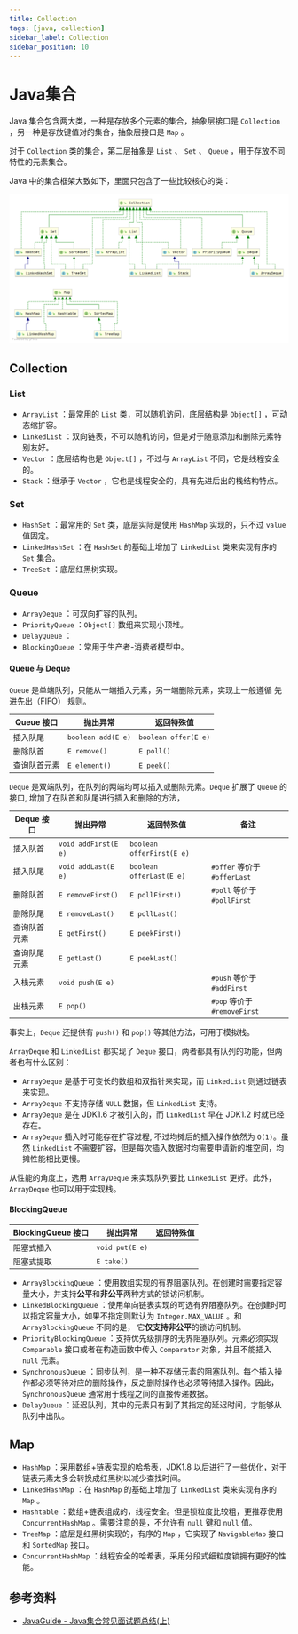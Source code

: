 ```yaml
---
title: Collection
tags: [java, collection]
sidebar_label: Collection
sidebar_position: 10
---
```


# Java集合

Java 集合包含两大类，一种是存放多个元素的集合，抽象层接口是 `Collection` ，另一种是存放键值对的集合，抽象层接口是 `Map` 。

对于 `Collection` 类的集合，第二层抽象是 `List` 、 `Set` 、 `Queue` ，用于存放不同特性的元素集合。

Java 中的集合框架大致如下，里面只包含了一些比较核心的类：

![](../../../static/images/java/collection/java-collection-hierarchy.png)

## Collection

### List

* `ArrayList` ：最常用的 `List` 类，可以随机访问，底层结构是 `Object[]` ，可动态缩扩容。
* `LinkedList` ：双向链表，不可以随机访问，但是对于随意添加和删除元素特别友好。
* `Vector` ：底层结构也是 `Object[]` ，不过与 `ArrayList` 不同，它是线程安全的。
* `Stack` ：继承于 `Vector` ，它也是线程安全的，具有先进后出的栈结构特点。

### Set

* `HashSet` ：最常用的 `Set` 类，底层实际是使用 `HashMap` 实现的，只不过 `value` 值固定。
* `LinkedHashSet` ：在 `HashSet` 的基础上增加了 `LinkedList` 类来实现有序的 `Set` 集合。
* `TreeSet` ：底层红黑树实现。

### Queue

* `ArrayDeque` ：可双向扩容的队列。
* `PriorityQueue` ：`Object[]` 数组来实现小顶堆。
* `DelayQueue` ：
* `BlockingQueue` ：常用于生产者-消费者模型中。

#### Queue 与 Deque

`Queue` 是单端队列，只能从一端插入元素，另一端删除元素，实现上一般遵循 先进先出（FIFO） 规则。

| Queue 接口 |	抛出异常 |	返回特殊值 |
| --- | --- | --- |
| 插入队尾 |	`boolean add(E e)` |	`boolean offer(E e)` |
| 删除队首 |	`E remove()` |	`E poll()` |
| 查询队首元素 |	`E element()` |	`E peek()` |

`Deque` 是双端队列，在队列的两端均可以插入或删除元素。`Deque` 扩展了 `Queue` 的接口, 增加了在队首和队尾进行插入和删除的方法，

| Deque 接口 | 抛出异常 | 返回特殊值 | 备注 |
| --- | --- | --- | --- |
| 插入队首 | `void addFirst(E e)` | `boolean offerFirst(E e)` | |
| 插入队尾 | `void addLast(E e)` | `boolean offerLast(E e)` | `#offer` 等价于 `#offerLast` |
| 删除队首 | `E removeFirst()` | `E pollFirst()` | `#poll` 等价于 `#pollFirst` |
| 删除队尾 | `E removeLast()` | `E pollLast()` | |
| 查询队首元素 | `E getFirst()` | `E peekFirst()` | |
| 查询队尾元素 | `E getLast()` | `E peekLast()` | |
| 入栈元素 | `void push(E e)` | | `#push` 等价于 `#addFirst` |
| 出栈元素 | `E pop()` | | `#pop` 等价于 `#removeFirst` |

事实上，`Deque` 还提供有 `push()` 和 `pop()` 等其他方法，可用于模拟栈。

`ArrayDeque` 和 `LinkedList` 都实现了 `Deque` 接口，两者都具有队列的功能，但两者也有什么区别：

* `ArrayDeque` 是基于可变长的数组和双指针来实现，而 `LinkedList` 则通过链表来实现。
* `ArrayDeque` 不支持存储 `NULL` 数据，但 `LinkedList` 支持。
* `ArrayDeque` 是在 JDK1.6 才被引入的，而 `LinkedList` 早在 JDK1.2 时就已经存在。
* `ArrayDeque` 插入时可能存在扩容过程, 不过均摊后的插入操作依然为 `O(1)`。虽然 `LinkedList` 不需要扩容，但是每次插入数据时均需要申请新的堆空间，均摊性能相比更慢。

从性能的角度上，选用 `ArrayDeque` 来实现队列要比 `LinkedList` 更好。此外，`ArrayDeque` 也可以用于实现栈。

#### BlockingQueue

| BlockingQueue 接口 | 抛出异常 | 返回特殊值 |
| --- | --- | --- |
| 阻塞式插入 | `void put(E e)` | |
| 阻塞式提取 | `E take()` | |

* `ArrayBlockingQueue` ：使用数组实现的有界阻塞队列。在创建时需要指定容量大小，并支持**公平**和**非公平**两种方式的锁访问机制。
* `LinkedBlockingQueue` ：使用单向链表实现的可选有界阻塞队列。在创建时可以指定容量大小，如果不指定则默认为 `Integer.MAX_VALUE` 。和 `ArrayBlockingQueue` 不同的是， 它**仅支持非公平**的锁访问机制。
* `PriorityBlockingQueue` ：支持优先级排序的无界阻塞队列。元素必须实现 `Comparable` 接口或者在构造函数中传入 `Comparator` 对象，并且不能插入 `null` 元素。
* `SynchronousQueue` ：同步队列，是一种不存储元素的阻塞队列。每个插入操作都必须等待对应的删除操作，反之删除操作也必须等待插入操作。因此， `SynchronousQueue` 通常用于线程之间的直接传递数据。
* `DelayQueue` ：延迟队列，其中的元素只有到了其指定的延迟时间，才能够从队列中出队。

## Map

* `HashMap` ：采用数组+链表实现的哈希表，JDK1.8 以后进行了一些优化，对于链表元素太多会转换成红黑树以减少查找时间。
* `LinkedHashMap` ：在 `HashMap` 的基础上增加了 `LinkedList` 类来实现有序的 `Map` 。
* `Hashtable` ：数组+链表组成的，线程安全。但是锁粒度比较粗，更推荐使用 `ConcurrentHashMap` 。需要注意的是，不允许有 `null` 键和 `null` 值。
* `TreeMap` ：底层是红黑树实现的，有序的 `Map` ，它实现了 `NavigableMap` 接口和 `SortedMap` 接口。
* `ConcurrentHashMap` ：线程安全的哈希表，采用分段式细粒度锁拥有更好的性能。


## 参考资料

* [JavaGuide - Java集合常见面试题总结(上)](https://javaguide.cn/java/collection/java-collection-questions-01.html)